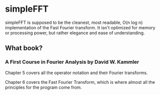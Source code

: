 # simpleFFT

simpleFFT is supposed to be the cleanest, most readable, O(n log n)
implementation of the Fast Fourier transform. It isn't optimized for memory or
processing power, but rather elegance and ease of understanding.

## What book?

### A First Course in Fourier Analysis by David W. Kammler

Chapter 5 covers all the operator notation and their Fourier transforms.

Chapter 6 covers the Fast Fourier Transform, which is where almost all the
principles for the program come from.
